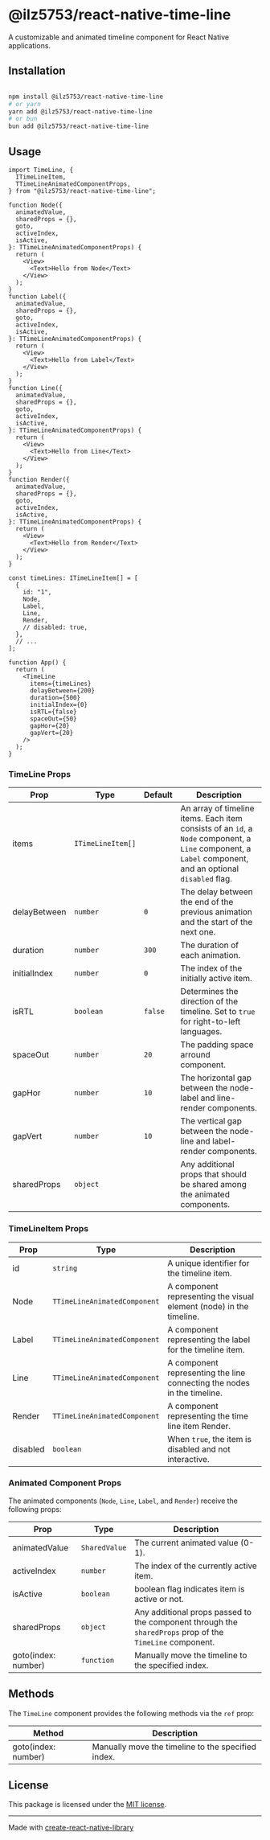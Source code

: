 # @ilz5753/react-native-time-line

A customizable and animated timeline component for React Native applications.

## Installation

```sh

npm install @ilz5753/react-native-time-line
# or yarn
yarn add @ilz5753/react-native-time-line
# or bun
bun add @ilz5753/react-native-time-line

```

## Usage

```tsx
import TimeLine, {
  ITimeLineItem,
  TTimeLineAnimatedComponentProps,
} from "@ilz5753/react-native-time-line";

function Node({
  animatedValue,
  sharedProps = {},
  goto,
  activeIndex,
  isActive,
}: TTimeLineAnimatedComponentProps) {
  return (
    <View>
      <Text>Hello from Node</Text>
    </View>
  );
}
function Label({
  animatedValue,
  sharedProps = {},
  goto,
  activeIndex,
  isActive,
}: TTimeLineAnimatedComponentProps) {
  return (
    <View>
      <Text>Hello from Label</Text>
    </View>
  );
}
function Line({
  animatedValue,
  sharedProps = {},
  goto,
  activeIndex,
  isActive,
}: TTimeLineAnimatedComponentProps) {
  return (
    <View>
      <Text>Hello from Line</Text>
    </View>
  );
}
function Render({
  animatedValue,
  sharedProps = {},
  goto,
  activeIndex,
  isActive,
}: TTimeLineAnimatedComponentProps) {
  return (
    <View>
      <Text>Hello from Render</Text>
    </View>
  );
}

const timeLines: ITimeLineItem[] = [
  {
    id: "1",
    Node,
    Label,
    Line,
    Render,
    // disabled: true,
  },
  // ...
];

function App() {
  return (
    <TimeLine
      items={timeLines}
      delayBetween={200}
      duration={500}
      initialIndex={0}
      isRTL={false}
      spaceOut={50}
      gapHor={20}
      gapVert={20}
    />
  );
}
```

### TimeLine Props

| Prop         | Type              | Default | Description                                                                                                                                              |
| ------------ | ----------------- | ------- | -------------------------------------------------------------------------------------------------------------------------------------------------------- |
| items        | `ITimeLineItem[]` |         | An array of timeline items. Each item consists of an `id`, a `Node` component, a `Line` component, a `Label` component, and an optional `disabled` flag. |
| delayBetween | `number`          | `0`     | The delay between the end of the previous animation and the start of the next one.                                                                       |
| duration     | `number`          | `300`   | The duration of each animation.                                                                                                                          |
| initialIndex | `number`          | `0`     | The index of the initially active item.                                                                                                                  |
| isRTL        | `boolean`         | `false` | Determines the direction of the timeline. Set to `true` for right-to-left languages.                                                                     |
| spaceOut     | `number`          | `20`    | The padding space arround component.                                                                                                                     |
| gapHor       | `number`          | `10`    | The horizontal gap between the node-label and line-render components.                                                                                    |
| gapVert      | `number`          | `10`    | The vertical gap between the node-line and label-render components.                                                                                      |
| sharedProps  | `object`          |         | Any additional props that should be shared among the animated components.                                                                                |

### TimeLineItem Props

| Prop     | Type                         | Description                                                             |
| -------- | ---------------------------- | ----------------------------------------------------------------------- |
| id       | `string`                     | A unique identifier for the timeline item.                              |
| Node     | `TTimeLineAnimatedComponent` | A component representing the visual element (node) in the timeline.     |
| Label    | `TTimeLineAnimatedComponent` | A component representing the label for the timeline item.               |
| Line     | `TTimeLineAnimatedComponent` | A component representing the line connecting the nodes in the timeline. |
| Render   | `TTimeLineAnimatedComponent` | A component representing the time line item Render.                     |
| disabled | `boolean`                    | When `true`, the item is disabled and not interactive.                  |

### Animated Component Props

The animated components (`Node`, `Line`, `Label`, and `Render`) receive the following props:

| Prop                | Type          | Description                                                                                              |
| ------------------- | ------------- | -------------------------------------------------------------------------------------------------------- |
| animatedValue       | `SharedValue` | The current animated value (0-1).                                                                        |
| activeIndex         | `number`      | The index of the currently active item.                                                                  |
| isActive            | `boolean`     | boolean flag indicates item is active or not.                                                            |
| sharedProps         | `object`      | Any additional props passed to the component through the `sharedProps` prop of the `TimeLine` component. |
| goto(index: number) | `function`    | Manually move the timeline to the specified index.                                                       |

## Methods

The `TimeLine` component provides the following methods via the `ref` prop:

| Method              | Description                                        |
| ------------------- | -------------------------------------------------- |
| goto(index: number) | Manually move the timeline to the specified index. |

## License

This package is licensed under the [MIT license](/LICENSE).

---

Made with [create-react-native-library](https://github.com/callstack/react-native-builder-bob)
